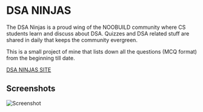 
# DSA NINJAS

The DSA Ninjas is a proud wing of the NOOBUILD community where CS students learn and discuss about DSA. Quizzes and DSA related stuff are shared in daily that keeps the community evergreen.

This is a small project of mine that lists down all the questions (MCQ format) from the beginning till date. 

[DSA NINJAS SITE](https://nilanjan-singha.github.io/DsaNinjas/)


## Screenshots

![Screenshot](https://imgur.com/a/rktehvp)

